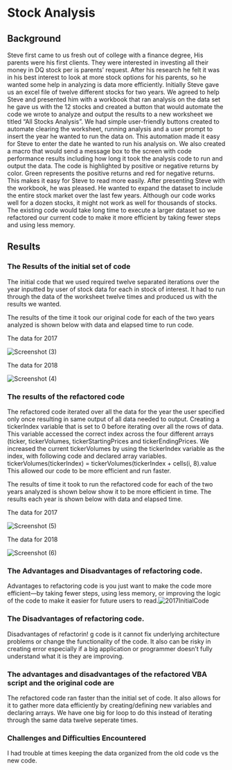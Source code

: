 # Stock Analysis

## Background
Steve first came to us fresh out of college with a finance degree, His parents were his first clients. They were interested in investing all their money in DQ stock per is parents’ request. After his research he felt it was in his best interest to look at more stock options for his parents, so he wanted some help in analyzing is data more efficiently. Initially Steve gave us an excel file of twelve different stocks for two years. 
We agreed to help Steve and presented him with a workbook that ran analysis on the data set he gave us with the 12 stocks and created a button that would automate the code we wrote to analyze and output the results to a new worksheet we titled “All Stocks Analysis”. We had simple user-friendly buttons created to automate clearing the worksheet, running analysis and a user prompt to insert the year he wanted to run the data on. This automation made it easy for Steve to enter the date he wanted to run his analysis on. We also created a macro that would send a message box to the screen with code performance results including how long it took the analysis code to run and output the data. The code is highlighted by positive or negative returns by color. Green represents the positive returns and red for negative returns. This makes it easy for Steve to read more easily. 
After presenting Steve with the workbook, he was pleased. He wanted to expand the dataset to include the entire stock market over the last few years. Although our code works well for a dozen stocks, it might not work as well for thousands of stocks. The existing code would take long time to execute a larger dataset so we refactored our current code to make it more efficient by taking fewer steps and using less memory.  

## Results

### The Results of the initial set of code

The initial code that we used required twelve separated iterations over the year inputted by user of stock data for each in stock of interest. It had to run through the data of the worksheet twelve times and produced us with the results we wanted. 

The results of the time it took our original code for each of the two years analyzed is shown below with data and elapsed time to run code. 

The data for 2017

![Screenshot (3)](https://user-images.githubusercontent.com/94208810/142777155-7de4328c-2704-4737-8fe4-b86f39647416.png)



The data for 2018 

![Screenshot (4)](https://user-images.githubusercontent.com/94208810/142777170-88a1bfd0-f7f7-4be8-a47b-51f9d39c22a0.png)


### The results of the refactored code

The refactored code iterated over all the data for the year the user specified only once resulting in same output of all data needed to output.
Creating a tickerIndex variable that is set to 0 before iterating over all the rows of data. This variable accessed the correct index across the four different arrays (ticker, tickerVolumes, tickerStartingPrices and tickerEndingPrices.  We increased the current tickerVolumes by using the tickerIndex variable as the index, with following code and declared array variables.  
tickerVolumes(tickerIndex) = tickerVolumes(tickerIndex + cells(i, 8).value
This allowed our code to be more efficient and run faster. 

The results of time it took to run the refactored code for each of the two years analyzed is shown below show it to be more efficient in time. 
The results each year is shown below with data and elapsed time. 

The data for 2017

![Screenshot (5)](https://user-images.githubusercontent.com/94208810/142777263-03d77009-1ab7-4ca1-854b-0bdb47f0a216.png)


The data for 2018 

![Screenshot (6)](https://user-images.githubusercontent.com/94208810/142777219-c0404385-aa18-4127-928b-81a087170888.png)


### The Advantages and Disadvantages of refactoring code. 
Advantages to refactoring code is you just want to make the code more efficient—by taking fewer steps, using less memory, or improving the logic of the code to make it easier for future users to read.![2017InitialCode](https://user-images.githubusercontent.com/94208810/142776795-4f915faf-8297-4072-9149-c87a383fe813.jpeg)


### The Disadvantages of refactoring code. 
Disadvantages of refactorin!
g code is it cannot fix underlying architecture problems 
or change the functionality of the code. It also can be risky in creating error especially if a big application or programmer doesn’t fully understand what it is they are improving. 


### The advantages and disadvantages of the refactored VBA script and the original code are 
The refactored code ran faster than the initial set of code. It also allows for it to gather more data efficiently by creating/defining new variables and declaring arrays. We have one big for loop to do this instead of iterating through the same data twelve seperate times. 


### Challenges and Difficulties Encountered
I had trouble at times keeping the data organized from the old code vs the new code.

